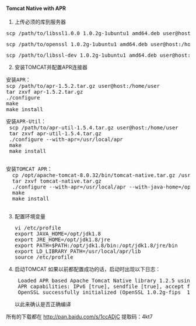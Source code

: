 
#### Tomcat Native with APR
1. 上传必须的库到服务器
 <pre>scp /path/to/libssl1.0.0_1.0.2g-1ubuntu1_amd64.deb user@host:/home/user</pre>
 <pre>scp /path/to/openssl_1.0.2g-1ubuntu1_amd64.deb user@host:/home/user</pre>
 <pre>scp /path/to/libssl-dev_1.0.2g-1ubuntu1_amd64.deb user@host:/home/user</pre>

2. 安装TOMCAT并配置APR连接器
<pre>安装APR：
scp /path/to/apr-1.5.2.tar.gz user@host:/home/user
tar zxvf apr-1.5.2.tar.gz
./configure
make
make install
</pre>

 <pre>安装APR-Util：
 scp /path/to/apr-util-1.5.4.tar.gz user@host:/home/user
 tar zxvf apr-util-1.5.4.tar.gz
 ./configure --with-apr=/usr/local/apr
 make
 make install
 </pre>


  <pre>安装TOMCAT APR：
  cp /opt/apache-tomcat-8.0.32/bin/tomcat-native.tar.gz /usr/local/src
  tar zxvf tomcat-native.tar.gz
  ./configure --with-apr=/usr/local/apr --with-java-home=/opt/jdk1.8 --with-ssl=/usr/bin
  make
  make install
  </pre>

3. 配置环境变量
   <pre>
   vi /etc/profile
   export JAVA_HOME=/opt/jdk1.8
   export JRE_HOME=/opt/jdk1.8/jre
   export PATH=$PATH:/opt/jdk1.8/bin:/opt/jdk1.8/jre/bin
   export LD_LIBRARY_PATH=/usr/local/apr/lib
   source /etc/profile
   </pre>

4. 启动TOMCAT
   如果以前都配置成功的话，启动时出现以下日志：
   <pre>
    Loaded APR based Apache Tomcat Native library 1.2.5 using APR   version 1.5.2.
    APR capabilities: IPv6 [true], sendfile [true], accept filters [false], random [true].
    OpenSSL successfully initialized (OpenSSL 1.0.2g-fips  1 Mar 2016)
   </pre>
   以此来确认是否正确编译

所有的下载都在 http://pan.baidu.com/s/1ccADjC
提取码：4kt7
